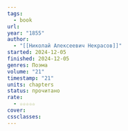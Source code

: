 ```yaml
---
tags:
  - book
url: 
year: "1855"
author:
  - "[[Николай Алексеевич Некрасов]]"
started: 2024-12-05
finished: 2024-12-05
genres: Поэма
volume: "21"
timestamp: "21"
units: chapters
status: прочитано
rate:
  - ☆☆☆☆☆
cover: 
cssclasses:
---
```

